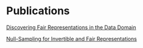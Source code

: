 # Publications

[Discovering Fair Representations in the Data Domain](publications/dfritdd.md)

[Null-Sampling for Invertible and Fair Representations](publications/nosinn.md)
